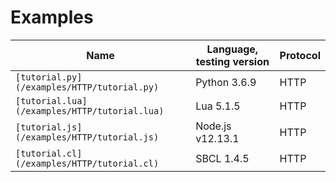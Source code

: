 # Examples

| Name                                          | Language, testing version | Protocol |
| --------------------------------------------- | ------------------------- | -------- |
| `[tutorial.py](/examples/HTTP/tutorial.py)`   | Python 3.6.9              | HTTP     |
| `[tutorial.lua](/examples/HTTP/tutorial.lua)` | Lua 5.1.5                 | HTTP     |
| `[tutorial.js](/examples/HTTP/tutorial.js)`   | Node.js v12.13.1          | HTTP     |
| `[tutorial.cl](/examples/HTTP/tutorial.cl)`   | SBCL 1.4.5                | HTTP     |






